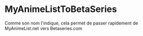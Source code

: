 MyAnimeListToBetaSeries
=======================

Comme son nom l'indique, cela permet de passer rapidement de MyAnimeList.net vers Betaseries.com

